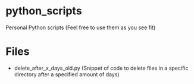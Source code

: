 # python_scripts
Personal Python scripts (Feel free to use them as you see fit)

# Files
- delete_after_x_days_old.py (Snippet of code to delete files in a specific directory after a specified amount of days)
